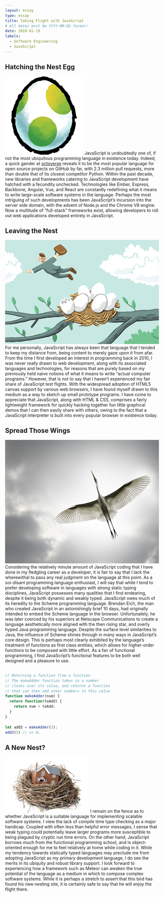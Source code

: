```yaml
---
layout: essay
type: essay
title: Taking Flight with JavaScript
# All dates must be YYYY-MM-DD format!
date: 2018-01-19
labels:
  - Software Engineering
  - JavaScript
---
```


## Hatching the Nest Egg
<img class="ui small left floated rounded image" src="../images/egg.png">
JavaScript is undoubtedly one of, if not the most ubiquitous programming language in existence today. Indeed, a quick gander at <a href="https://octoverse.github.com/">octoverse</a> reveals it to be the most popular language for open source projects on GitHub by far, with 2.3 million pull requests, more than double that of its closest competitor Python. Within the past decade, new libraries and frameworks catering to JavaScript development have hatched with a fecundity unchecked. Technologies like Ember, Express, Backbone, Angular, Vue, and React are constantly redefining what it means to write large-scale software systems in the language. Perhaps the most intriguing of such developments has been JavaScript’s incursion into the server side domain, with the advent of Node.js and the Chrome V8 engine. Now a multitude of “full-stack” frameworks exist, allowing developers to roll out web applications developed entirely in JavaScript.

## Leaving the Nest
<img class="ui small right floated rounded image" src="../images/leave-nest.jpg">
For me personally, JavaScript has always been that language that I tended to keep my distance from, being content to merely gaze upon it from afar. From the time I first developed an interest in programming back in 2010, I was never really drawn to web development, along with its associated languages and technologies, for reasons that are purely based on my previously held naive notions of what it means to write “actual computer programs.” However, that is not to say that I haven’t experienced my fair share of JavaScript test flights. With the widespread adoption of HTML5 canvas support by various web browsers, I have found myself drawn to this medium as a way to sketch up small prototype programs. I have come to appreciate that JavaScript, along with HTML & CSS, comprises a fairly lightweight framework for quickly hacking together fun little graphical demos that I can then easily share with others, owing to the fact that a JavaScript interpreter is built into every popular browser in existence today. 

## Spread Those Wings
<img class="ui small left floated rounded image" src="../images/wings.jpg">
Considering the relatively minute amount of JavaScript coding that I have done in my fledgling career as a developer, it is fair to say that I lack the wherewithal to pass any real judgment on the language at this point. As a soi-disant programming language enthusiast, I will say that while I tend to prefer developing software in languages with strong static typing disciplines, JavaScript possesses many qualities that I find endearing, despite it being both dynamic and weakly typed. JavaScript owes much of its heredity to the Scheme programming language. Brendan Eich, the man who created JavaScript in an astonishingly brief 10 days, had originally intended to embed the Scheme language in the browser. Unfortunately, he was later coerced by his superiors at Netscape Communications to create a language aesthetically more aligned with the then rising star, and overly hyped Java programming language. Despite the surface level similarities to Java, the influence of Scheme shines through in many ways in JavaScript’s core design. This is perhaps most clearly exhibited by the language’s treatment of functions as first class entities, which allows for higher-order functions to be composed with little effort. As a fan of functional programming, I find JavaScript’s functional features to be both well designed and a pleasure to use.

```javascript

// Returning a function from a function
// The makeAdder function takes in a number
// closes over its value, and returns a function
// that can then add other numbers to this value
function makeAdder(num) {
  return function(toAdd) {
    return num + toAdd;
  }
}

let add3 = makeAdder(3);
add3(5) // => 8;
```

## A New Nest?
<img class="ui small right floated rounded image" src="../images/new-nest.jpeg">
I remain on the fence as to whether JavaScript is a suitable language for implementing scalable software systems. I view the lack of compile time type checking as a major handicap. Coupled with often less than helpful error messages, I sense that weak typing could potentially leave larger programs more susceptible to being plagued by cryptic run time errors. On the other hand, JavaScript borrows much from the functional programming school, and is object-oriented enough for me to feel relatively at home while coding in it. While my tendency towards statically typed languages may preclude me from adopting JavaScript as my primary development language, I do see the merits in its ubiquity and robust library support. I look forward to experiencing how a framework such as Meteor can awaken the true potential of the language as a medium in which to compose complex software systems. While it is perhaps a stretch to assert that this bird has found his new nesting site, it is certainly safe to say that he will enjoy the flight there. 
